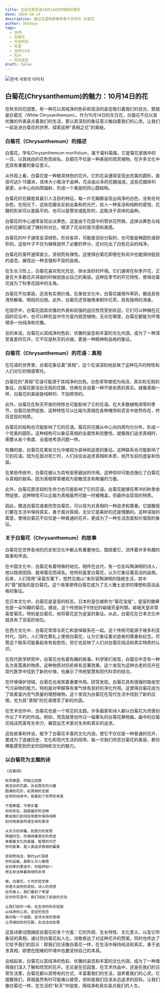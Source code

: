 ```yaml
---
title: 生日花和花语10月14日的特别白菊花
date: 2024-10-14
description: 通过花语和故事来看今天的花 白菊花
author: 365days
tags:
  - 10月
  - 白菊花
  - 今天的花
  - 花语
  - 10月14日
  - 花卉
  - 花的语言
draft: false
---
```



![흰색 국화의 이미지](https://cdn.pixabay.com/photo/2022/08/17/15/21/flower-7392770_1280.jpg#center)


## 白菊花(Chrysanthemum)的魅力：10月14日的花

在秋天的花园里，有一种花以其纯净的色彩和高洁的姿态吸引着我们的目光，那就是白菊花（White Chrysanthemum）。作为10月14日的生日花，白菊花不仅以其优雅的外表装点着我们的生活，更以其深刻的象征意义触动着我们的心灵。让我们一起走进白菊花的世界，探索这种"真相之花"的奥秘。

### 白菊花（Chrysanthemum）的描述

白菊花，学名Chrysanthemum morifolium，属于菊科菊属。它是菊花家族中的一员，以其纯白的花色而闻名。白菊花不仅是一种美丽的观赏植物，在许多文化中还具有重要的象征意义。

从外观上看，白菊花是一种极具特色的花卉。它的花朵通常呈现出完美的圆形，直径可达5-15厘米，具体大小取决于品种。花朵由众多的花瓣组成，这些花瓣排列紧密，从中心向四周辐射，形成一个美丽的同心圆结构。

白菊花的花瓣是其最引人注目的特征。每一片花瓣都呈现出纯净的白色，没有任何杂色。在阳光下，这些花瓣会反射出柔和的光芒，给人一种圣洁和纯粹的感觉。花瓣的形状可以是扁平的，也可以是管状或匙形的，这取决于具体的品种。

白菊花的中心通常呈现出淡黄色，这是由于花盘中的管状花所致。这抹淡黄色与纯白的花瓣形成了微妙的对比，增添了花朵的层次感和美感。

白菊花的叶子通常呈深绿色，形状各异，可能是羽状分裂的，也可能是椭圆形或卵形的。这些叶子不仅为植株提供了必要的养分，还衬托出了白色花朵的纯净。

白菊花的茎秆通常直立，坚韧而有弹性。这使得白菊花即使在秋风中也能保持挺拔的姿态，展现出一种坚强和不屈的品格。

在生长习性上，白菊花喜欢阳光充足、排水良好的环境。它们通常在秋季开花，正是在大多数花卉凋谢的时候绽放出自己的美丽。这种反季节的开花特性，使得白菊花成为了秋季花园中的主角。

白菊花不仅美丽，还具有实用价值。在某些文化中，白菊花被用作草药，据说具有清热解毒、明目的功效。此外，白菊花还常被用来制作花茶，具有独特的清香。

在园艺中，白菊花因其优雅的外表和较强的适应性而受到欢迎。它们可以种植在花园的花坛中，也可以种在盆中作为室内观赏植物。无论在哪里，白菊花都能为环境增添一份纯净和优雅。

总的来说，白菊花以其纯净的色彩、优雅的姿态和丰富的文化内涵，成为了一种深受喜爱的花卉。它不仅是秋天的点缀，更是一种精神和品格的象征。

### 白菊花（Chrysanthemum）的花语：真相

在花语的世界里，白菊花象征着"真相"。这个花语深刻地反映了这种花卉的特性和人们对它的情感寄托。

白菊花的"真相"花语可能源于其纯净的白色。白色常常被视为纯洁、真实和无瑕的象征。白菊花那洁白无瑕的花瓣，仿佛在诉说着一种不掺杂质的真实。就像真相一样，白菊花的美丽是纯粹的、不加修饰的。

此外，白菊花在秋天开放的特性也可能影响了它的花语。在大多数植物凋零的季节，白菊花依然绽放，这种特性可以比喻为真相在各种掩饰和谎言中依然存在，终将显现的特质。

白菊花的结构也可能影响了它的花语。菊花的花瓣从中心向四周均匀分布，形成一个完美的圆形。这种结构可以象征真相的全面性和完整性。就像我们追求真相时，需要从各个角度、全面地考虑问题一样。

有趣的是，白菊花在某些文化中被视为哀悼和追思的象征。这种联系也可能影响了它的花语。因为在面对死亡时，人们往往会追求真相和本质，抛开生前的虚妄和伪装。

在某些传统中，白菊花被认为具有驱邪避凶的作用。这种信仰可能也强化了白菊花与真相的联系。因为真相常常被视为驱散谎言和欺骗的力量。

此外，白菊花那坚韧的生命力也可能影响了它的花语。白菊花能够在寒冷的秋季依然绽放，这种特性可以比喻为真相虽然可能一时被掩盖，但最终会显现的特质。

因此，赠送白菊花或者欣赏白菊花，可以视为对真相的一种追求和尊重。它提醒我们要在生活中保持真实，勇于面对真相，无论它是美好的还是残酷的。这种深层的寓意，使得白菊花不仅仅是一种普通的花卉，更成为了一种生活态度和价值观的象征。

### 关于白菊花（Chrysanthemum）的故事

白菊花在世界各地的历史和文化中都占有重要地位，围绕着它，流传着许多有趣的故事和传说。

在中国文化中，白菊花有着特殊的地位。相传在古代，有一位名叫陶渊明的诗人，他以隐居田园、栽培菊花而闻名。他特别喜爱白菊花，认为它象征着高洁的品格。后来，人们常用"采菊东篱下，悠然见南山"来形容陶渊明的隐居生活，其中的"菊"就指的是白菊花。这个故事使得白菊花成为了文人雅士追求的理想和高洁品格的象征。

在日本文化中，白菊花是皇室的标志。日本的皇位被称为"菊花宝座"，皇室的徽章也是一朵16瓣的菊花。据说，这个传统始于9世纪的嵯峨天皇时期。嵯峨天皇非常喜爱菊花，特别是白菊花，他将菊花定为皇室的象征。从此，白菊花在日本文化中就具有了崇高的地位。

在西方文化中，白菊花常常与死亡和哀悼联系在一起。这个传统可能源于维多利亚时代。当时，人们常在葬礼上使用白菊花，认为它象征着对逝者的尊重和纪念。尽管这个联系可能看起来有些悲伤，但它也反映了人们对白菊花纯洁和真实特质的认识。

在现代医学研究中，白菊花也有着有趣的故事。科学家们发现，白菊花中含有一种名为青蒿素的物质，这种物质对抗疟疾有显著效果。这个发现为这种古老的花卉在现代医学中找到了新的价值，也展示了传统智慧和现代科学的结合。

在环境保护领域，白菊花也发挥着重要作用。研究发现，白菊花具有很强的吸收空气污染物的能力，特别是对甲醛等有害气体有良好的净化作用。这使得白菊花成为了改善室内空气质量的理想植物。这个发现为白菊花在现代生活中找到了新的应用，也为其"真相"的花语增添了新的内涵。

在艺术创作中，白菊花也是一个常见的主题。许多画家和诗人都以白菊花为灵感创作出了不朽的作品。例如，梵高就曾创作过一幅著名的白菊花静物画，画中的白菊花纯洁而富有生命力，展现出艺术家对生命和真实的追求。

这些故事和传说，赋予了白菊花丰富的文化内涵，使它不仅仅是一种普通的花卉，更成为了连接历史、文化和现代生活的纽带。每一次我们欣赏白菊花的美丽，都仿佛能感受到历史的回响和文化的魅力。

### 以白菊花为主题的诗


```
《白菊颂》

秋风萧瑟，你独立绽放
用洁白的花瓣，诉说真实的力量
圆满的花形，如真相的全貌
在你的纯净中，我看到了世界的本真

不畏寒霜，不惧岁暮
你的存在，就是最好的诠释
教会我们如何在喧嚣中保持纯粹
如何用美丽传递生命的真谛

从东方的诗篇，到西方的哀思
跨越时空，你演绎着真实的奇迹
承载着文化的底蕴，智慧的光芒
你的故事，是人类追求真相的篇章

坚韧而纯洁，简约yet深邃
你的品格，是那么令人敬佩
在四季的更迭中，你始终如一
用生命诠释着真相的永恒

哦，白菊花，十月的哲学家
你是大自然的良知，诗人的灵感
在你身上，我们看到了希望
在你的花语中，我们找到了前进的方向

让我们如你一般，在生命的秋天绽放
以纯净的心灵，坚定的信念
面对每一个谜题，追寻永恒的真相
让灵魂如你的花瓣，永远洁白如雪
```

这首诗歌试图捕捉白菊花的多个方面：它的外观、生长特性、文化意义，以及它所象征的真相。通过将白菊花拟人化，诗歌表达了对这种花卉的赞美，同时也传达了它给予我们的启示：即我们应该像白菊花一样，在生活中保持纯洁和真实，勇于追求真相，即使在困难的环境中也要坚持自己的本真。

总结起来，白菊花以其纯净的色彩、优雅的姿态和丰富的文化内涵，成为了一种值得我们深入了解和欣赏的花卉。无论是在花园里、在艺术作品中，还是在我们的日常生活里，白菊花都以其特有的方式，丰富着我们的生活，滋养着我们的心灵。它提醒我们，真相虽然有时可能难以接受，但却是我们应该永远追求的目标。让我们像白菊花一样，在生活的"秋天"中绽放，用纯净和真实装点我们的人生。

